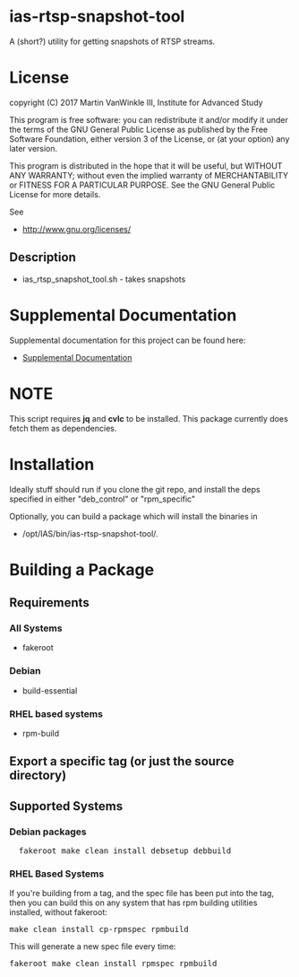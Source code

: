 # ias-rtsp-snapshot-tool

A (short?) utility for getting snapshots of RTSP streams.

# License

copyright (C) 2017 Martin VanWinkle III, Institute for Advanced Study

This program is free software: you can redistribute it and/or modify
it under the terms of the GNU General Public License as published by
the Free Software Foundation, either version 3 of the License, or
(at your option) any later version.

This program is distributed in the hope that it will be useful,
but WITHOUT ANY WARRANTY; without even the implied warranty of
MERCHANTABILITY or FITNESS FOR A PARTICULAR PURPOSE.  See the
GNU General Public License for more details.

See 

* http://www.gnu.org/licenses/

## Description

* ias_rtsp_snapshot_tool.sh - takes snapshots

# Supplemental Documentation

Supplemental documentation for this project can be found here:

* [Supplemental Documentation](./doc/index.md)

# NOTE

This script requires **jq** and **cvlc** to be installed.  This package currently
does fetch them as dependencies.

# Installation

Ideally stuff should run if you clone the git repo, and install the deps specified
in either "deb_control" or "rpm_specific"

Optionally, you can build a package which will install the binaries in

* /opt/IAS/bin/ias-rtsp-snapshot-tool/.

# Building a Package

## Requirements

### All Systems

* fakeroot

### Debian

* build-essential

### RHEL based systems

* rpm-build

## Export a specific tag (or just the source directory)

## Supported Systems

### Debian packages

<pre>
  fakeroot make clean install debsetup debbuild
</pre>

### RHEL Based Systems

If you're building from a tag, and the spec file has been put
into the tag, then you can build this on any system that has
rpm building utilities installed, without fakeroot:

<pre>
make clean install cp-rpmspec rpmbuild
</pre>

This will generate a new spec file every time:

<pre>
fakeroot make clean install rpmspec rpmbuild
</pre>

